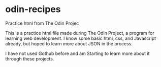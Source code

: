 # odin-recipes
Practice html from The Odin Projec

This is a practice html file made during The Odin Project, a program for learning web development.  I know some basic html, css, and Javascript already, but hoped to learn more about JSON in the process.

I have not used Gothub before and am Starting to learn more about it through these projects.


